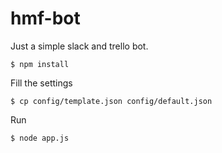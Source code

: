 # hmf-bot
Just a simple slack and trello bot.

```
$ npm install
```

Fill the settings

```
$ cp config/template.json config/default.json
```

Run

```
$ node app.js
```
